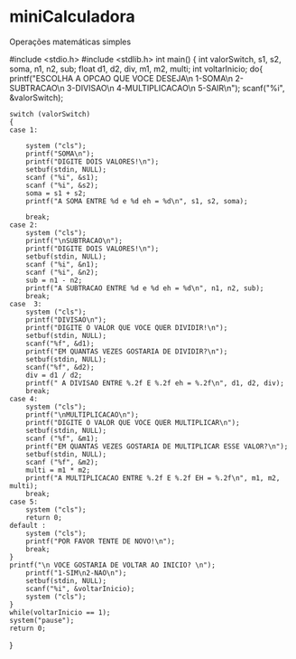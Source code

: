 # miniCalculadora
Operações matemáticas simples




#include <stdio.h>
#include <stdlib.h>
int main()
{
	int valorSwitch, s1, s2, soma, n1, n2, sub;
	float d1, d2, div, m1, m2, multi;
	int voltarInicio;
	do{
	printf("ESCOLHA A OPCAO QUE VOCE DESEJA\n 1-SOMA\n 2-SUBTRACAO\n 3-DIVISAO\n 4-MULTIPLICACAO\n 5-SAIR\n");
	scanf("%i", &valorSwitch);
	
	switch (valorSwitch)
	{
	case 1:
	
		system ("cls"); 
		printf("SOMA\n");
		printf("DIGITE DOIS VALORES!\n");
		setbuf(stdin, NULL);
		scanf ("%i", &s1);
		scanf ("%i", &s2);
		soma = s1 + s2;
		printf("A SOMA ENTRE %d e %d eh = %d\n", s1, s2, soma);
		
		break;
	case 2:
		system ("cls"); 
		printf("\nSUBTRACAO\n");
		printf("DIGITE DOIS VALORES!\n");
		setbuf(stdin, NULL);
		scanf ("%i", &n1);
		scanf ("%i", &n2);
		sub = n1 - n2;
		printf("A SUBTRACAO ENTRE %d e %d eh = %d\n", n1, n2, sub);
		break;
	case  3:
		system ("cls"); 
		printf("DIVISAO\n");
		printf("DIGITE O VALOR QUE VOCE QUER DIVIDIR!\n");
		setbuf(stdin, NULL);
		scanf("%f", &d1);
		printf("EM QUANTAS VEZES GOSTARIA DE DIVIDIR?\n");
		setbuf(stdin, NULL);
		scanf("%f", &d2);
		div = d1 / d2;
		printf(" A DIVISAO ENTRE %.2f E %.2f eh = %.2f\n", d1, d2, div);
		break;
	case 4:
		system ("cls"); 
		printf("\nMULTIPLICACAO\n");
		printf("DIGITE O VALOR QUE VOCE QUER MULTIPLICAR\n");
		setbuf(stdin, NULL);
		scanf ("%f", &m1);
		printf("EM QUANTAS VEZES GOSTARIA DE MULTIPLICAR ESSE VALOR?\n");
		setbuf(stdin, NULL);
		scanf ("%f", &m2);
		multi = m1 * m2;
		printf("A MULTIPLICACAO ENTRE %.2f E %.2f EH = %.2f\n", m1, m2, multi);
		break;
	case 5:
		system ("cls");
		return 0;
	default :
		system ("cls"); 
		printf("POR FAVOR TENTE DE NOVO!\n");
		break;
	}
	printf("\n VOCE GOSTARIA DE VOLTAR AO INICIO? \n");
		printf("1-SIM\n2-NAO\n");
		setbuf(stdin, NULL);
		scanf("%i", &voltarInicio);
		system ("cls"); 
	}
	while(voltarInicio == 1);
	system("pause");
	return 0;
}
